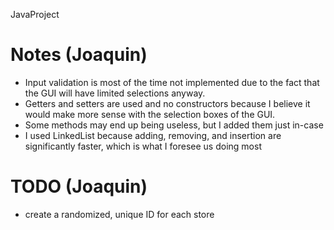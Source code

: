 JavaProject

# Notes (Joaquin)
- Input validation is most of the time not implemented due to the fact that the GUI will have limited selections anyway. 
- Getters and setters are used and no constructors because I believe it would make more sense with the selection boxes of the GUI.
- Some methods may end up being useless, but I added them just in-case
- I used LinkedList because adding, removing, and insertion are significantly faster, which is what I foresee us doing most 

# TODO (Joaquin)
- create a randomized, unique ID for each store
